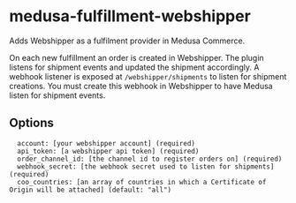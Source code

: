 # medusa-fulfillment-webshipper

Adds Webshipper as a fulfilment provider in Medusa Commerce. 

On each new fulfillment an order is created in Webshipper. The plugin listens for shipment events and updated the shipment accordingly.
A webhook listener is exposed at `/webshipper/shipments` to listen for shipment creations. You must create this webhook in Webshipper to have Medusa listen for shipment events.

## Options

```
  account: [your webshipper account] (required)
  api_token: [a webshipper api token] (required)
  order_channel_id: [the channel id to register orders on] (required)
  webhook_secret: [the webhook secret used to listen for shipments] (required)
  coo_countries: [an array of countries in which a Certificate of Origin will be attached] (default: "all")
```
